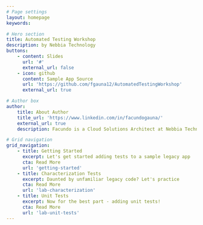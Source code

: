 ```yaml
---
# Page settings
layout: homepage
keywords:

# Hero section
title: Automated Testing Workshop
description: by Nebbia Technology
buttons:
    - content: Slides
      url: '#'
      external_url: false
    - icon: github
      content: Sample App Source
      url: 'https://github.com/fgauna12/AutomatedTestingWorkshop'
      external_url: true

# Author box
author:
    title: About Author
    title_url: 'https://www.linkedin.com/in/facundogauna/'
    external_url: true
    description: Facundo is a Cloud Solutions Architect at Nebbia Technology. He enjoys helping clients with architecture, containers/orchestration, and stream lining development processes.

# Grid navigation
grid_navigation:
    - title: Getting Started
      excerpt: Let's get started adding tests to a sample legacy app
      cta: Read More
      url: 'getting-started'
    - title: Characterization Tests
      excerpt: Daunted by unfamiliar legacy code? Let's practice
      cta: Read More
      url: 'lab-characterization'
    - title: Unit Tests
      excerpt: Now for the best part - adding unit tests!
      cta: Read More
      url: 'lab-unit-tests'
---
```

